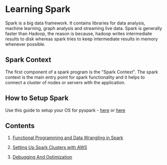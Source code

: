 # Learning Spark

Spark is a big data framework. It contains libraries for data analysis, machine learning, graph analysis and streaming live data. Spark is generally faster than Hadoop, the reason is because, hadoop writes intermediate results to disk whereas spark tries to keep intermediate results in memory whenever possible.

## Spark Context
The first component of a spark program is the "Spark Context". The spark context is the main entry point for spark functionality and it helps to connect a cluster of nodes or servers with the application.

## How to Setup Spark
Use this guide to setup your OS for pyspark - [here](https://sparkbyexamples.com/pyspark/install-pyspark-for-python/) or [here](https://medium.com/@GalarnykMichael/install-spark-on-ubuntu-pyspark-231c45677de0)

## Contents

1. [Functional Programming and Data Wrangling in Spark](https://github.com/franklinobasy/Spark/tree/master/1-Functional-Programming-Data_Wrangling-Spark)

2. [Setting Up Spark Clusters with AWS](https://github.com/franklinobasy/Spark/tree/master/2-Spark-Clusters-AWS)


3. [Debugging And Optimization](./3-Debugging-Optimization/)